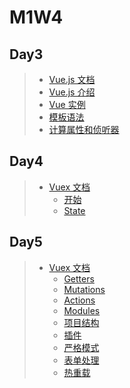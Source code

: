 # M1W4

## Day3

> - [Vue.js 文档](https://cn.vuejs.org/v2/guide/)
>  - [Vue.js 介绍](https://cn.vuejs.org/v2/guide/index.html)
>   - [Vue 实例](https://cn.vuejs.org/v2/guide/instance.html)
>   - [模板语法](https://cn.vuejs.org/v2/guide/syntax.html)
>   - [计算属性和侦听器](https://cn.vuejs.org/v2/guide/computed.html)

## Day4

> - [Vuex 文档](https://vuex.vuejs.org/zh/)
>   - [开始](https://vuex.vuejs.org/zh/guide/)
>   - [State](https://vuex.vuejs.org/zh/guide/state.html)

## Day5

> - [Vuex 文档](https://vuex.vuejs.org/zh/)
>   - [Getters](https://vuex.vuejs.org/zh/guide/getters.html)
>   - [Mutations](https://vuex.vuejs.org/zh/guide/mutations.html)
>   - [Actions](https://vuex.vuejs.org/zh/guide/actions.html)
>   - [Modules](https://vuex.vuejs.org/zh/guide/modules.html)
>   - [项目结构](https://vuex.vuejs.org/zh/guide/structure.html)
>   - [插件](https://vuex.vuejs.org/zh/guide/plugins.html)
>   - [严格模式](https://vuex.vuejs.org/zh/guide/strict.html)
>   - [表单处理](https://vuex.vuejs.org/zh/guide/forms.html)
>   - [热重载](https://vuex.vuejs.org/zh/guide/hot-reload.html)